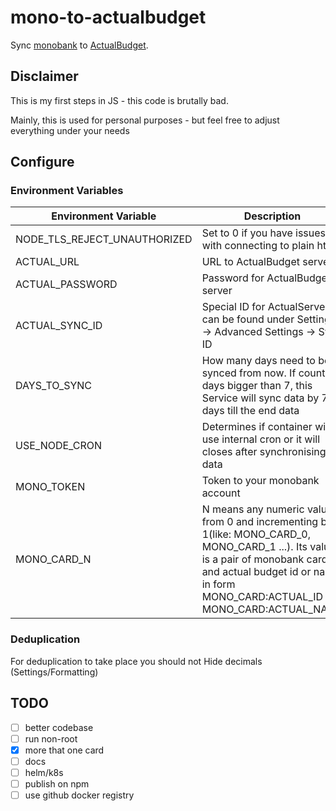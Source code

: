 # mono-to-actualbudget

Sync [monobank](https://api.monobank.ua/docs/) to [ActualBudget](https://actualbudget.org/).

## Disclaimer

This is my first steps in JS - this code is brutally bad.

Mainly, this is used for personal purposes -
but feel free to adjust everything under your
needs

## Configure

### Environment Variables

| Environment Variable | Description |
| --- | --- |
| NODE_TLS_REJECT_UNAUTHORIZED | Set to 0 if you have issues with connecting to plain http |
| ACTUAL_URL | URL to ActualBudget server |
| ACTUAL_PASSWORD | Password for ActualBudget server |
| ACTUAL_SYNC_ID | Special ID for ActualServer, can be found under Settings -> Advanced Settings -> Sync ID |
| DAYS_TO_SYNC | How many days need to be synced from now. If count of days bigger than 7, this Service will sync data by 7 days till the end data |
| USE_NODE_CRON | Determines if container will use internal cron or it will closes after synchronising data |
| MONO_TOKEN | Token to your monobank account |
| MONO_CARD_N | N means any numeric value, from 0 and incrementing by 1(like: MONO_CARD_0, MONO_CARD_1 ...). Its value is a pair of monobank card and actual budget id or name in form MONO_CARD:ACTUAL_ID or MONO_CARD:ACTUAL_NAME |

### Deduplication

For deduplication to take place you should not Hide decimals (Settings/Formatting)

## TODO

- [ ] better codebase
- [ ] run non-root
- [x] more that one card
- [ ] docs
- [ ] helm/k8s
- [ ] publish on npm
- [ ] use github docker registry
